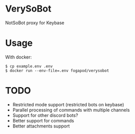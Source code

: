 # VerySoBot
NotSoBot proxy for Keybase

# Usage
With docker:
```
$ cp example.env .env
$ docker run --env-file=.env fogapod/verysobot
```

# TODO
- Restricted mode support (restricted bots on keybase)
- Parallel processing of commands with multiple channels
- Support for other discord bots?
- Better support for commands
- Better attachments support
